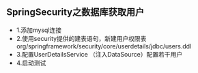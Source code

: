 ## SpringSecurity之数据库获取用户

- 1.添加mysql连接
- 2.使用security提供的建表语句，新建用户权限表
org/springframework/security/core/userdetails/jdbc/users.ddl
- 3.配置UserDetailsService （注入DataSource）配置若干用户
- 4.启动测试